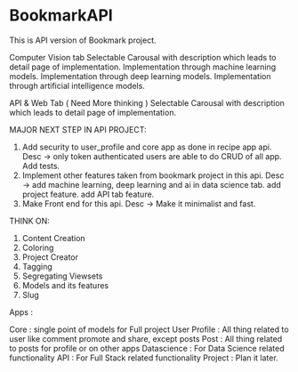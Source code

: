 # BookmarkAPI

This is API version of Bookmark project.

Computer Vision tab
Selectable Carousal with description which leads to detail page of implementation.
Implementation through machine learning models.
Implementation through deep learning models.
Implementation through artificial intelligence models.

API & Web Tab ( Need More thinking )
Selectable Carousal with description which leads to detail page of implementation.

MAJOR NEXT STEP IN API PROJECT:

1) Add security to user_profile and core app as done in recipe app api.
Desc -> only token authenticated users are able to do CRUD of all app. Add tests.
2) Implement other features taken from bookmark project in this api.
Desc -> add machine learning, deep learning and ai in data science tab. add project feature. add API tab feature.
3) Make Front end for this api.
Desc -> Make it minimalist and fast.

THINK ON:

1) Content Creation
2) Coloring
3) Project Creator
4) Tagging
5) Segregating Viewsets
6) Models and its features
7) Slug


Apps :

Core : single point of models for Full project
User Profile : All thing related to user like comment promote and share, except posts
Post : All thing related to posts for profile or on other apps
Datascience : For Data Science related functionality
API : For Full Stack related functionality
Project : Plan it later.
